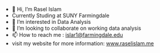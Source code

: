 - 👋 Hi, I’m Rasel Islam
- Currently Studing at SUNY Farmingdale
- 👀 I’m interested in Data Analysis
- 💞️ I’m looking to collaborate on working data analysis
- 📫 How to reach me : islar1@farmingdale.edu
- visit my website for more information: www.raselislam.me
